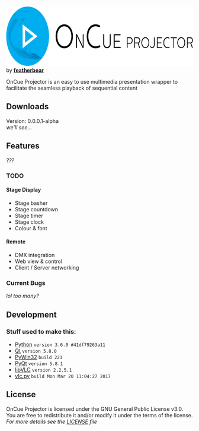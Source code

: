 <a href="http://featherbear.navhaxs.au.eu.org"><img src="/documentation/graphics/banner.png" height="160px"/></a> by **[featherbear](http://featherbear.navhaxs.au.eu.org)**  
  
  
OnCue Projector is an easy to use multimedia presentation wrapper to facilitate the seamless playback of sequential content  

## Downloads
Version: 0.0.0.1-alpha  
*we'll see...*

## Features
*???*

### TODO
#### Stage Display
* Stage basher
* Stage countdown
* Stage timer
* Stage clock
* Colour & font

#### Remote
* DMX integration
* Web view & control
* Client / Server networking

### Current Bugs
*lol too many?*

## Development

### Stuff used to make this:

 * [Python](https://www.python.org/) `version 3.6.0 #41df79263a11`
 * [Qt](https://www.qt.io/) `version 5.8.0`
 * [PyWin32](https://sourceforge.net/projects/pywin32/) `build 221`
 * [PyQt](https://riverbankcomputing.com/software/pyqt/) `version 5.8.1`
 * [libVLC](http://www.videolan.org/vlc/libvlc.html) `version 2.2.5.1`
 * [vlc.py](https://wiki.videolan.org/Python_bindings/) `build Mon Mar 20 11:04:27 2017`


## License
OnCue Projector is licensed under the GNU General Public License v3.0.  
You are free to  redistribute it and/or modify it under the terms of the license.  
*For more details see the [LICENSE](https://raw.githubusercontent.com/bearbear12345/OnCue/master/LICENSE) file*
